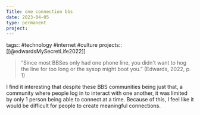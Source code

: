 ```yaml
---
Title: one connection bbs
date: 2023-04-05
type: permanent
project:
---
```


tags::  #technology #internet #culture
projects::[[@edwardsMySecretLife2022]]

> “Since most BBSes only had one phone line, you didn't want to hog the line for too long or the sysop might boot you.” (Edwards, 2022, p. 1) 

I find it interesting that despite these BBS communities being just that, a community where people log in to interact with one another, it was limited by only 1 person being able to connect at a time. Because of this, I feel like it would be difficult for people to create meaningful connections. 